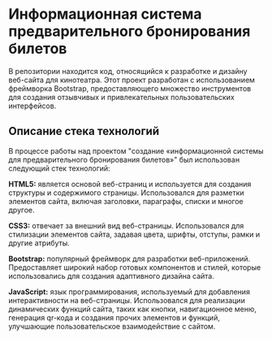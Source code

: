 # Информационная система предварительного бронирования билетов
В репозитории находится код, относящийся к разработке и дизайну веб-сайта для кинотеатра. Этот проект разработан 
с использованием фреймворка Bootstrap, предоставляющего множество инструментов для создания отзывчивых
и привлекательных пользовательских интерфейсов.

## Описание стека технологий
В процессе работы над проектом "создание «информационной системы для предварительного бронирования билетов»" был использован следующий стек технологий:

**HTML5:** является основой веб-страниц и используется для создания структуры и содержимого страницы. 
Использовался для разметки элементов сайта, включая заголовки, параграфы, списки и многое другое.

**CSS3:** отвечает за внешний вид веб-страницы. Использовался для стилизации элементов сайта, задавая цвета, шрифты, отступы, рамки и другие атрибуты.

**Bootstrap:** популярный фреймворк для разработки веб-приложений. Предоставляет широкий набор готовых компонентов и стилей, которые использовались
для создания адаптивного дизайна сайта.

**JavaScript:** язык программирования, используемый для добавления интерактивности на веб-страницы. Использовался для реализации динамических функций сайта, таких как кнопки, навигационное меню, 
генерация qr-кода и создания прочих элементов и функций, улучшающие пользовательское взаимодействие с сайтом.
